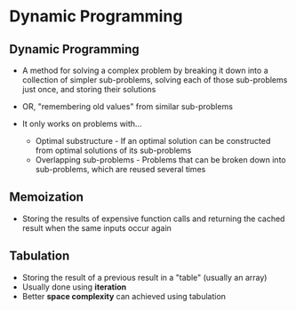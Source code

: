 # Dynamic Programming

<h2>Dynamic Programming</h2>

- A method for solving a complex problem by breaking it down into a collection of simpler sub-problems, solving each of those sub-problems just once, and storing their solutions
- OR, "remembering old values" from similar sub-problems

- It only works on problems with...
  - Optimal substructure - If an optimal solution can be constructed from optimal solutions of its sub-problems
  - Overlapping sub-problems - Problems that can be broken down into sub-problems, which are reused several times

<h2>Memoization</h2>

- Storing the results of expensive function calls and returning the cached result when the same inputs occur again

<h2>Tabulation</h2>

- Storing the result of a previous result in a "table" (usually an array)
- Usually done using **iteration**
- Better **space complexity** can achieved using tabulation
